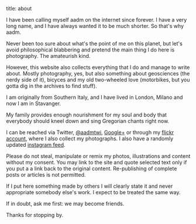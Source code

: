title: about

I have been calling myself aadm on the internet since forever. I have a very long name, and I have always wanted it to be much shorter. So that's why aadm.

Never been too sure about what's the point of me on this planet, but let's avoid philosophical blabbering and pretend the main thing I do here is photography. The amateurish kind.

However, this website also collects everything that I do and manage to write about. Mostly photography, yes, but also something about geosciences (the nerdy side of it), bicyces and my old two-wheeled love (motorbikes, but you gotta dig in the archives to find stuff).

I am originally from Southern Italy, and I have lived in London, Milano and now I am in Stavanger.

My family provides enough nourishment for my soul and body that everybody should kneel down and sing Gregorian chants right now.

I can be reached via Twitter, [@aadmtwi](http://twitter.com/aadmtwi), [Google+](http://plus.google.com/+AlessandroAmatodelMonte/) or through my [flickr account](http://www.flickr.com/photos/aadm/), where I also collect my  photographs. I also have a randomly updated [instagram feed](http://instagram.com/aadm).

Please do not steal, manipulate or remix my photos, illustrations and content without my consent. You may link to the site and quote selected text only if you put a a link back to the original content. Re-publishing of complete posts or articles is not permitted.

If I put here something made by others I will clearly state it and never appropriate somebody else's work. I expect to be treated the same way.

If in doubt, ask me first: we may become friends.

Thanks for stopping by.

<!-- Unless otherwise stated all the content appearing here on [aadm.github.io](http://aadm.github.io) is my (Alessandro Amato del Monte) exclusive property. You may share and distribute my work but you cannot modify it, and obviously you cannot make money out of it. -->
